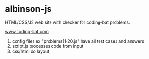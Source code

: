 # albinson-js

HTML/CSS/JS web site with checker for coding-bat problems.

www.coding-bat.com

1. config files ex "problems11-20.js" have all test cases and answers
2. script.js processes code from input
3. css/html do layout

